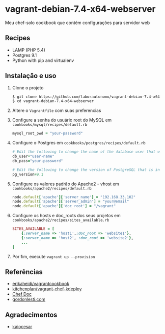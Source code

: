 vagrant-debian-7.4-x64-webserver
================================

Meu chef-solo cookbook que contém configurações para servidor web

Recipes
-------
* LAMP (PHP 5.4)
* Postgres 9.1
* Python with pip and virtualenv

Instalação e uso
----------------

1. Clone o projeto

    ``` sh
    $ git clone https://github.com/laborautonomo/vagrant-debian-7.4-x64-webserver.git
    $ cd vagrant-debian-7.4-x64-webserver
    ``` 

2. Altere o `Vagrantfile` com suas preferencias

3. Configure a senha do usuário root do MySQL em `cookbooks/mysql/recipes/default.rb`

    ``` ruby
    mysql_root_pwd = "your-password"
    ``` 

4. Configure o Postgres em `cookbooks/postgres/recipes/default.rb`

    ``` ruby
    # Edit the following to change the name of the database user that will be created:
	db_user="user-name"
	db_pass="your-password"
	
	# Edit the following to change the version of PostgreSQL that is installed
	pg_version=9.1
    ```

5. Configure os valores padrão do Apache2 - vhost em `cookbooks/apache2/recipes/default.rb`
	
	``` ruby
    node.default['apache']['server_name'] = "192.168.33.102"
	node.default['apache']['server_admin'] = "your@email"
	node.default['apache']['doc_root'] = "/vagrant"
    ```

6. Configure os hosts e doc_roots dos seus projetos em `cookbooks/apache2/recipes/sites_available.rb`

	``` ruby
    SITES_AVAILABLE = [
		{:server_name => 'host1',:doc_root => 'website1'},
		{:server_name => 'host2', :doc_root => 'website2'},
		...
	]
    ```

7. Por fim, execute `vagrant up --provision`

Referências
------------
* [erikaheidi/vagrantcookbook](https://github.com/erikaheidi/vagrantcookbook)
* [kitchenplan/vagrant-chef-kdeploy](https://github.com/kitchenplan/vagrant-chef-kdeploy)
* [Chef Doc](http://docs.getchef.com/)
* [gordonlesti.com](http://gordonlesti.com/developing-with-vagrant-part-2/)

Agradecimentos
--------------
* [kaiocesar](https://github.com/kaiocesar)
